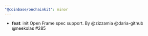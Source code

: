 ```yaml
---
"@coinbase/onchainkit": minor
---
```


- **feat**: init Open Frame spec support. By @zizzamia @daria-github @neekolas #285
